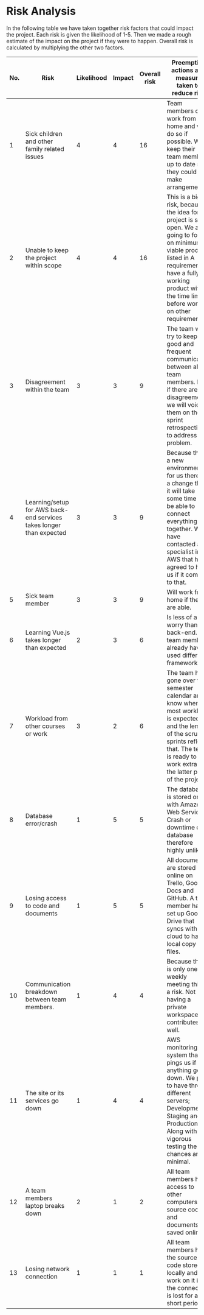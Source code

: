 # Risk Analysis

In the following table we have taken together risk factors that could impact the project. Each risk is given the likelihood of 1-5. Then we made a rough estimate of the impact on the project if they were to happen. Overall risk is calculated by multiplying the other two factors.

| No. | Risk                                                                | Likelihood | Impact | Overall risk | Preemptive actions and measure taken to reduce risk                                                                                                                                                                                   |
| --- | ------------------------------------------------------------------- | ---------- | ------ | ------------ | ------------------------------------------------------------------------------------------------------------------------------------------------------------------------------------------------------------------------------------- |
| 1   | Sick children and other family related issues                       | 4          | 4      | 16           | Team members can work from home and will do so if possible. Will keep their team members up to date so they could make arrangements.                                                                                                  |
| 2   | Unable to keep the project within scope                             | 4          | 4      | 16           | This is a big risk, because the idea for the project is so open. We are going to focus on minimum viable product listed in A requirement to have a fully working product within the time limit, before working on other requirements. |
| 3   | Disagreement within the team                                        | 3          | 3      | 9            | The team will try to keep good and frequent communication between all team members. But if there are any disagreements, we will voice them on the sprint retrospective to address the problem.                                        |
| 4   | Learning/setup for AWS back-end services takes longer than expected | 3          | 3      | 9            | Because this is a new environment for us there is a change that it will take some time to be able to connect everything together. We have contacted a specialist in AWS that has agreed to help us if it comes to that.               |
| 5   | Sick team member                                                    | 3          | 3      | 9            | Will work from home if they are able.                                                                                                                                                                                                 |
| 6   | Learning Vue.js takes longer than expected                          | 2          | 3      | 6            | Is less of a worry than the back-end. All team members already have used different frameworks.                                                                                                                                        |
| 7   | Workload from other courses or work                                 | 3          | 2      | 6            | The team has gone over the semester calendar and know when most workload is expected, and the length of the scrum sprints reflect that. The team is ready to work extra in the latter part of the project                             |
| 8   | Database error/crash                                                | 1          | 5      | 5            | The database is stored online with Amazon Web Services. Crash or downtime of database therefore highly unlikely.                                                                                                                      |
| 9   | Losing access to code and documents                                 | 1          | 5      | 5            | All documents are stored online on Trello, Google Docs and GitHub. A team member has set up Google Drive that syncs with the cloud to have a local copy of files.                                                                     |
| 10  | Communication breakdown between team members.                       | 1          | 4      | 4            | Because there is only one weekly meeting this is a risk. Not having a private workspace contributes as well.                                                                                                                          |
| 11  | The site or its services go down                                    | 1          | 4      | 4            | AWS monitoring system that pings us if the anything goes down. We plan to have three different servers; Development, Staging and Production. Along with vigorous testing the chances are minimal.                                     |
| 12  | A team members laptop breaks down                                   | 2          | 1      | 2            | All team members have access to other computers. All source code and documents are saved online.                                                                                                                                      |
| 13  | Losing network connection                                           | 1          | 1      | 1            | All team members have the source code stored locally and can work on it if the connection is lost for a short period.                                                                                                                 |
